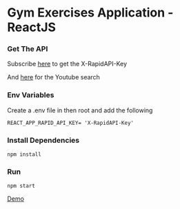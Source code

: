 # Gym Exercises Application - ReactJS

### Get The API
Subscribe [here](https://rapidapi.com/justin-WFnsXH_t6/api/exercisedb/) to get the  X-RapidAPI-Key

And [here](https://rapidapi.com/h0p3rwe/api/youtube-search-and-download/) for the Youtube search

### Env Variables

Create a .env file in then root and add the following
```
REACT_APP_RAPID_API_KEY= 'X-RapidAPI-Key'
```

### Install Dependencies
```
npm install
```

### Run
```
npm start
```

[Demo](https://gym-exercises-application.vercel.app/) 
